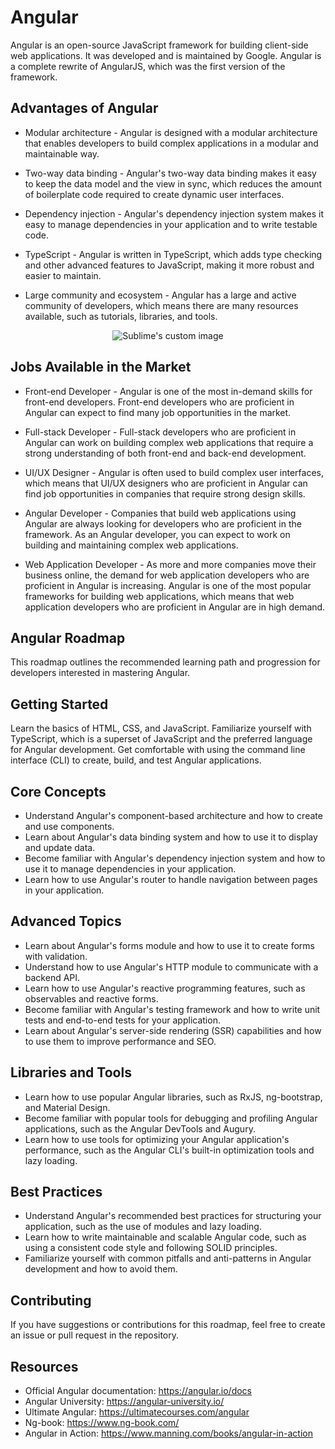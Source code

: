 # Angular
Angular is an open-source JavaScript framework for building client-side web applications. It was developed and is maintained by Google. Angular is a complete rewrite of AngularJS, which was the first version of the framework.

## Advantages of Angular
* Modular architecture - Angular is designed with a modular architecture that enables developers to build complex applications in a modular and maintainable way.

* Two-way data binding - Angular's two-way data binding makes it easy to keep the data model and the view in sync, which reduces the amount of boilerplate code required to create dynamic user interfaces.

* Dependency injection - Angular's dependency injection system makes it easy to manage dependencies in your application and to write testable code.

* TypeScript - Angular is written in TypeScript, which adds type checking and other advanced features to JavaScript, making it more robust and easier to maintain.

* Large community and ecosystem - Angular has a large and active community of developers, which means there are many resources available, such as tutorials, libraries, and tools.

<p align="center">
  <img src="https://www.freecodecamp.org/news/content/images/size/w2000/2020/04/Copy-of-Copy-of-Travel-Photography.png" alt="Sublime's custom image"/>
</p>

## Jobs Available in the Market
* Front-end Developer - Angular is one of the most in-demand skills for front-end developers. Front-end developers who are proficient in Angular can expect to find many job opportunities in the market.

* Full-stack Developer - Full-stack developers who are proficient in Angular can work on building complex web applications that require a strong understanding of both front-end and back-end development.

* UI/UX Designer - Angular is often used to build complex user interfaces, which means that UI/UX designers who are proficient in Angular can find job opportunities in companies that require strong design skills.

* Angular Developer - Companies that build web applications using Angular are always looking for developers who are proficient in the framework. As an Angular developer, you can expect to work on building and maintaining complex web applications.

* Web Application Developer - As more and more companies move their business online, the demand for web application developers who are proficient in Angular is increasing. Angular is one of the most popular frameworks for building web applications, which means that web application developers who are proficient in Angular are in high demand.

## Angular Roadmap
This roadmap outlines the recommended learning path and progression for developers interested in mastering Angular.

## Getting Started
Learn the basics of HTML, CSS, and JavaScript.
Familiarize yourself with TypeScript, which is a superset of JavaScript and the preferred language for Angular development.
Get comfortable with using the command line interface (CLI) to create, build, and test Angular applications.

## Core Concepts
* Understand Angular's component-based architecture and how to create and use components.
* Learn about Angular's data binding system and how to use it to display and update data.
* Become familiar with Angular's dependency injection system and how to use it to manage dependencies in your application.
* Learn how to use Angular's router to handle navigation between pages in your application.

## Advanced Topics
* Learn about Angular's forms module and how to use it to create forms with validation.
* Understand how to use Angular's HTTP module to communicate with a backend API.
* Learn how to use Angular's reactive programming features, such as observables and reactive forms.
* Become familiar with Angular's testing framework and how to write unit tests and end-to-end tests for your application.
* Learn about Angular's server-side rendering (SSR) capabilities and how to use them to improve performance and SEO.

## Libraries and Tools
* Learn how to use popular Angular libraries, such as RxJS, ng-bootstrap, and Material Design.
* Become familiar with popular tools for debugging and profiling Angular applications, such as the Angular DevTools and Augury.
* Learn how to use tools for optimizing your Angular application's performance, such as the Angular CLI's built-in optimization tools and lazy loading.

## Best Practices
* Understand Angular's recommended best practices for structuring your application, such as the use of modules and lazy loading.
* Learn how to write maintainable and scalable Angular code, such as using a consistent code style and following SOLID principles.
* Familiarize yourself with common pitfalls and anti-patterns in Angular development and how to avoid them.

## Contributing
If you have suggestions or contributions for this roadmap, feel free to create an issue or pull request in the repository.

## Resources
* Official Angular documentation: https://angular.io/docs
* Angular University: https://angular-university.io/
* Ultimate Angular: https://ultimatecourses.com/angular
* Ng-book: https://www.ng-book.com/
* Angular in Action: https://www.manning.com/books/angular-in-action
